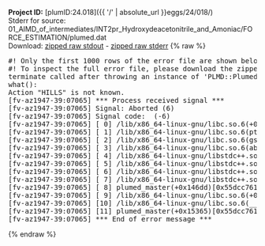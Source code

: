 **Project ID:** [plumID:24.018]({{ '/' | absolute_url }}eggs/24/018/)  
Stderr for source:  01_AIMD_of_intermediates/INT2pr_Hydroxydeacetonitrile_and_Amoniac/FORCE_ESTIMATION/plumed.dat   
Download: [zipped raw stdout](plumed.dat.plumed_master.stdout.txt.zip) - [zipped raw stderr](plumed.dat.plumed_master.stderr.txt.zip) 
{% raw %}
<pre>
#! Only the first 1000 rows of the error file are shown below
#! To inspect the full error file, please download the zipped raw stderr file above
terminate called after throwing an instance of 'PLMD::Plumed::Exception'
what():
Action "HILLS" is not known.
[fv-az1947-39:07065] *** Process received signal ***
[fv-az1947-39:07065] Signal: Aborted (6)
[fv-az1947-39:07065] Signal code:  (-6)
[fv-az1947-39:07065] [ 0] /lib/x86_64-linux-gnu/libc.so.6(+0x45330)[0x7f2382e45330]
[fv-az1947-39:07065] [ 1] /lib/x86_64-linux-gnu/libc.so.6(pthread_kill+0x11c)[0x7f2382e9eb2c]
[fv-az1947-39:07065] [ 2] /lib/x86_64-linux-gnu/libc.so.6(gsignal+0x1e)[0x7f2382e4527e]
[fv-az1947-39:07065] [ 3] /lib/x86_64-linux-gnu/libc.so.6(abort+0xdf)[0x7f2382e288ff]
[fv-az1947-39:07065] [ 4] /lib/x86_64-linux-gnu/libstdc++.so.6(+0xa5ff5)[0x7f23832a5ff5]
[fv-az1947-39:07065] [ 5] /lib/x86_64-linux-gnu/libstdc++.so.6(+0xbb0da)[0x7f23832bb0da]
[fv-az1947-39:07065] [ 6] /lib/x86_64-linux-gnu/libstdc++.so.6(_ZSt10unexpectedv+0x0)[0x7f23832a5a55]
[fv-az1947-39:07065] [ 7] /lib/x86_64-linux-gnu/libstdc++.so.6(+0xa5a6f)[0x7f23832a5a6f]
[fv-az1947-39:07065] [ 8] plumed_master(+0x146dd)[0x55dcc76106dd]
[fv-az1947-39:07065] [ 9] /lib/x86_64-linux-gnu/libc.so.6(+0x2a1ca)[0x7f2382e2a1ca]
[fv-az1947-39:07065] [10] /lib/x86_64-linux-gnu/libc.so.6(__libc_start_main+0x8b)[0x7f2382e2a28b]
[fv-az1947-39:07065] [11] plumed_master(+0x15365)[0x55dcc7611365]
[fv-az1947-39:07065] *** End of error message ***
</pre>
{% endraw %}
